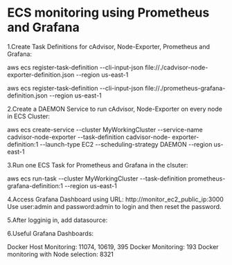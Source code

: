 # ECS monitoring using Prometheus and Grafana

1.Create Task Definitions for cAdvisor, Node-Exporter, Prometheus and Grafana:

  aws ecs register-task-definition --cli-input-json file://./cadvisor-node-exporter-definition.json --region us-east-1       
 
  aws ecs register-task-definition --cli-input-json file://./prometheus-grafana-definition.json --region us-east-1

2.Create a DAEMON Service to run cAdvisor, Node-Exporter on every node in ECS Cluster:

  aws ecs create-service --cluster MyWorkingCluster --service-name cadvisor-node-exporter --task-definition cadvisor-node- 
     exporter-definition:1 --launch-type EC2 --scheduling-strategy DAEMON --region us-east-1

3.Run one ECS Task for Prometheus and Grafana in the clsuter:

  aws ecs run-task --cluster MyWorkingCluster --task-definition prometheus-grafana-definition:1  --region us-east-1

4.Access Grafana Dashboard using URL: http://monitor_ec2_public_ip:3000 Use user:admin and password:admin to login and then 
  reset the password.


5.After logginig in, add datasource:

 
6.Useful Grafana Dashboards:

  Docker Host Monitoring: 11074, 10619, 395
  Docker Monitoring: 193
  Docker monitoring with Node selection: 8321
